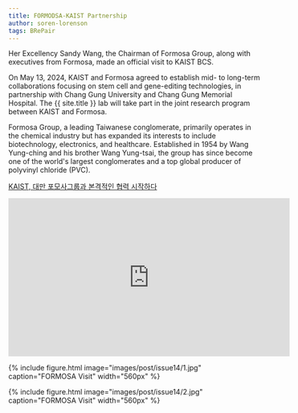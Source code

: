 ```yaml
---
title: FORMODSA-KAIST Partnership
author: soren-lorenson
tags: BRePair
---
```


Her Excellency Sandy Wang, the Chairman of Formosa Group, along with executives from Formosa, made an official visit to KAIST BCS.

On May 13, 2024, KAIST and Formosa agreed to establish mid- to long-term collaborations focusing on stem cell and gene-editing technologies, in partnership with Chang Gung University and Chang Gung Memorial Hospital. The {{ site.title }} lab will take part in the joint research program between KAIST and Formosa.

Formosa Group, a leading Taiwanese conglomerate, primarily operates in the chemical industry but has expanded its interests to include biotechnology, electronics, and healthcare. Established in 1954 by Wang Yung-ching and his brother Wang Yung-tsai, the group has since become one of the world's largest conglomerates and a top global producer of polyvinyl chloride (PVC).

<a href="https://www.kaist.ac.kr/news/html/news/?mode=V&mng_no=36690&skey=keyword&sval=%ED%98%91%EB%A0%A5&list_s_date=&list_e_date=&GotoPage=1"> KAIST, 대만 포모사그룹과 본격적인 협력 시작하다​ </a>

<iframe width="560" height="315" src="https://youtu.be/qV_4sJSkz3U?si=hAUf608uDJdm2W51" title="YouTube video player" frameborder="0" allow="accelerometer; autoplay; clipboard-write; encrypted-media; gyroscope; picture-in-picture; web-share" allowfullscreen></iframe>

{% include figure.html image="images/post/issue14/1.jpg" caption="FORMOSA Visit" width="560px" %}

{% include figure.html image="images/post/issue14/2.jpg" caption="FORMOSA Visit" width="560px" %}
